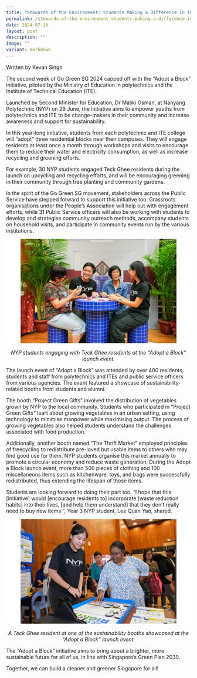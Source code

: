 ```yaml
---
title: "Stewards of the Environment: Students Making a Difference in the Community"
permalink: /stewards-of-the-environment-students-making-a-difference-in-the-community/
date: 2024-07-15
layout: post
description: ""
image: ""
variant: markdown
---
```

Written by Kevan Singh

The second week of Go Green SG 2024 capped off with the “Adopt a Block” initiative, piloted by the Ministry of Education in polytechnics and the Institute of Technical Education (ITE).

Launched by Second Minister for Education, Dr Maliki Osman, at Nanyang Polytechnic (NYP) on 29 June, the initiative aims to empower youths from polytechnics and ITE to be change-makers in their community and increase awareness and support for sustainability. 

In this year-long initiative, students from each polytechnic and ITE college will “adopt” three residential blocks near their campuses. They will engage residents at least once a month through workshops and visits to encourage them to reduce their water and electricity consumption, as well as increase recycling and greening efforts. 

For example, 30 NYP students engaged Teck Ghee residents during the launch on upcycling and recycling efforts, and will be encouraging greening in their community through tree planting and community gardens.

In the spirit of the Go Green SG movement, stakeholders across the Public Service have stepped forward to support this initiative too. Grassroots organisations under the People’s Association will help out with engagement efforts, while 31 Public Service officers will also be working with students to develop and strategise community outreach methods, accompany students on household visits, and participate in community events run by the various institutions. 

![NYP students engaging with Teck Ghee residents at the “Adopt a Block” launch event](/images/Blog/Adopt%20a%20Block/AAB_Discussion.png)
<center><i>NYP students engaging with Teck Ghee residents at the “Adopt a Block” launch event.</i></center>

The launch event of “Adopt a Block” was attended by over 400 residents, students and staff from polytechnics and ITEs and public service officers from various agencies. The event featured a showcase of sustainability-related booths from students and alumni. 

The booth “Project Green Gifts” involved the distribution of vegetables grown by NYP to the local community. Students who participated in “Project Green Gifts” leart about growing vegetables in an urban setting, using technology to minimise manpower while maximising output. The process of growing vegetables also helped students understand the challenges associated with food production. 

Additionally, another booth named “The Thrift Market” employed principles of freecycling to redistribute pre-loved but usable items to others who may find good use for them. NYP students organise this market annually to promote a circular economy and reduce waste generation. During the Adopt a Block launch event, more than 500 pieces of clothing and 100 miscellaneous items such as kitchenware, toys, and bags were successfully redistributed, thus extending the lifespan of those items.

Students are looking forward to doing their part too. “I hope that this [initiative] would [encourage residents to] incorporate [waste reduction habits] into their lives, [and help them understand] that they don’t really need to buy new items ”, Year 3 NYP student, Lee Quan Yao, shared.

![A Teck Ghee resident at one of the sustainability booths](/images/Blog/Adopt%20a%20Block/AAB_Booth.png)
<center><i>A Teck Ghee resident at one of the sustainability booths showcased at the “Adopt a Block” launch event. </i></center>

The “Adopt a Block” initiative aims to bring about a brighter, more sustainable future for all of us, in line with Singapore’s Green Plan 2030. 

Together, we can build a cleaner and greener Singapore for all!